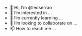 - 👋 Hi, I’m @leoserrao
- 👀 I’m interested in ...
- 🌱 I’m currently learning ...
- 💞️ I’m looking to collaborate on ...
- 📫 How to reach me ...

<!---
leoserrao/leoserrao is a ✨ special ✨ repository because its `README.md` (this file) appears on your GitHub profile.
You can click the Preview link to take a look at your changes.
--->
